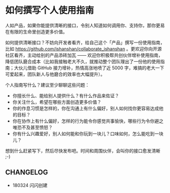 # 如何撰写个人使用指南

人如产品，如果你能提供清晰的接口，令别人知道如何调用你、支持你，那你更易在有限的生命里创造更多价值。

如何提供清晰接口？不妨向开发者看齐，给自己这个「产品」撰写一份使用指南，比如 https://github.com/ishanshan/collaborate_ishanshan 。更欢迎你向开源社区看齐，主动给别的产品添砖加瓦 —— 欢迎你积极帮共创伙伴增补使用指南，降低团队磨合成本（比如我接触老大不久，就推动整个团队理出了一份他的使用指南；大伙儿借助 GitHub 接力增补，热情高涨地喷了近 5000 字，难搞的老大一下可爱起来，团队新人与他磨合的效率也大幅提升）。

 
个人指南写什么？建议至少聊聊这些问题：

- 你擅长什么、能给别人提供什么？有什么作品来佐证？
- 你关注什么，希望在哪些方面创造更多价值？
- 你的作息习惯是怎样的，你在沟通上有什么偏好，别人如何找你更容易达成他的目标？
- 你在协作上有什么偏好，怎样的行为能令你感觉共事愉快，哪些行为令你避之唯恐不及甚至愤怒？
- 你有什么兴趣爱好，别人如何能和你玩到一块儿？口味如何，怎么能吃到一块儿？

想到什么赶紧写下，然后尽快发布吧。时间和周围伙伴，会叫你的接口愈发清晰 ;-)


## CHANGELOG 

- 180324 闪闪创建

